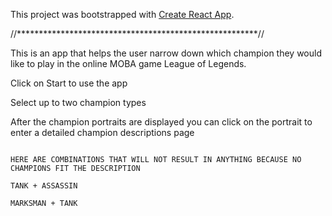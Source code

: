 This project was bootstrapped with [Create React App](https://github.com/facebook/create-react-app).



//*******************************************************//

This is an app that helps the user narrow down which champion they would like to play in the online MOBA game League of Legends.

Click on Start to use the app

Select up to two champion types

After the champion portraits are displayed you can click on the portrait to enter a detailed champion descriptions page

~~~~~~~~~~~WARNING~~~~~~~~~~~~

HERE ARE COMBINATIONS THAT WILL NOT RESULT IN ANYTHING BECAUSE NO CHAMPIONS FIT THE DESCRIPTION

TANK + ASSASSIN

MARKSMAN + TANK



